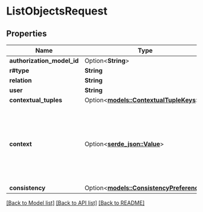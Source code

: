 # ListObjectsRequest

## Properties

Name | Type | Description | Notes
------------ | ------------- | ------------- | -------------
**authorization_model_id** | Option<**String**> |  | [optional]
**r#type** | **String** |  | 
**relation** | **String** |  | 
**user** | **String** |  | 
**contextual_tuples** | Option<[**models::ContextualTupleKeys**](ContextualTupleKeys.md)> |  | [optional]
**context** | Option<[**serde_json::Value**](.md)> | Additional request context that will be used to evaluate any ABAC conditions encountered in the query evaluation. | [optional]
**consistency** | Option<[**models::ConsistencyPreference**](ConsistencyPreference.md)> |  | [optional]

[[Back to Model list]](../README.md#documentation-for-models) [[Back to API list]](../README.md#documentation-for-api-endpoints) [[Back to README]](../README.md)


